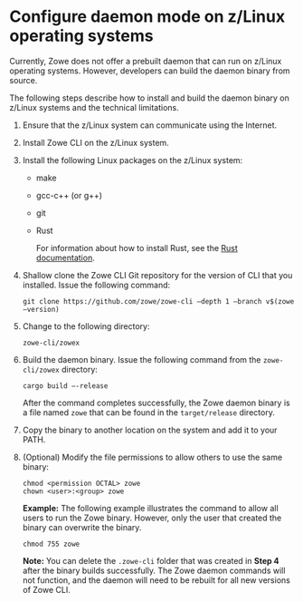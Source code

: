 # Configure daemon mode on z/Linux operating systems

Currently, Zowe does not offer a prebuilt daemon that can run on z/Linux operating systems. However, developers can build the daemon binary from source.

The following steps describe how to install and build the daemon binary on z/Linux systems and the technical limitations.

1. Ensure that the z/Linux system can communicate using the Internet.
2. Install Zowe CLI on the z/Linux system.
3. Install the following Linux packages on the z/Linux system:

    - make
    - gcc-c++ (or g++)
    - git
    - Rust

      For information about how to install Rust, see the [Rust documentation](https://forge.rust-lang.org/infra/other-installation-methods.html).
4. Shallow clone the Zowe CLI Git repository for the version of CLI that you installed. Issue the following command:

    ```
    git clone https://github.com/zowe/zowe-cli –depth 1 –branch v$(zowe –version)
    ```

5. Change to the following directory:

   ```
   zowe-cli/zowex
   ```

6. Build the daemon binary. Issue the following command from the `zowe-cli/zowex` directory:

   ```
   cargo build —-release
   ```

   After the command completes successfully, the Zowe daemon binary is a file named `zowe` that can be found in the `target/release` directory.

7. Copy the binary to another location on the system and add it to your PATH.
8. (Optional) Modify the file permissions to allow others to use the same binary:

   ```
   chmod <permission OCTAL> zowe
   chown <user>:<group> zowe
   ```

   **Example:** The following example illustrates the command to allow all users to run the Zowe binary. However, only the user that created the binary can overwrite the binary.

   ```
   chmod 755 zowe
   ```

   **Note:** You can delete the `.zowe-cli` folder that was created in **Step 4** after the binary builds successfully. The Zowe daemon commands will not function, and the daemon will need to be rebuilt for all new versions of Zowe CLI.
